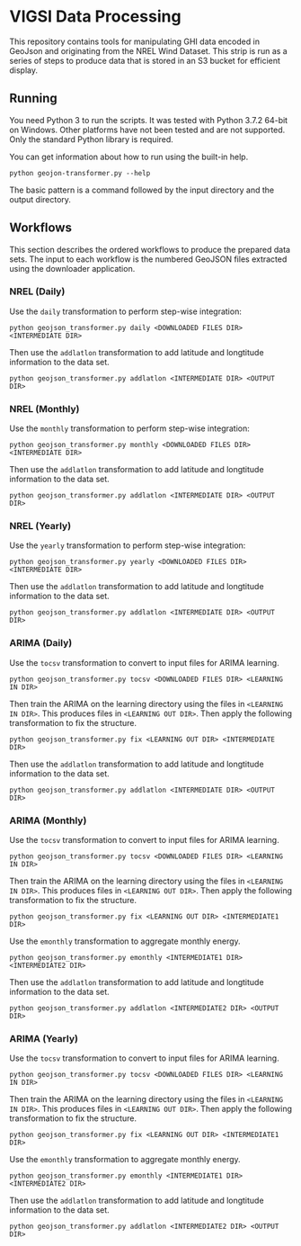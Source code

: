# VIGSI Data Processing

This repository contains tools for manipulating GHI data encoded in GeoJson and
originating from the NREL Wind Dataset. This strip is run as a series of steps
to produce data that is stored in an S3 bucket for efficient display.

## Running

You need Python 3 to run the scripts. It was tested with Python 3.7.2 64-bit on
Windows. Other platforms have not been tested and are not supported. Only the
standard Python library is required.

You can get information about how to run using the built-in help.

```
python geojon-transformer.py --help
```

The basic pattern is a command followed by the input directory and the output
directory.

## Workflows

This section describes the ordered workflows to produce the prepared data sets.
The input to each workflow is the numbered GeoJSON files extracted using the
downloader application.

### NREL (Daily)

Use the `daily` transformation to perform step-wise integration:

```
python geojson_transformer.py daily <DOWNLOADED FILES DIR> <INTERMEDIATE DIR>
```

Then use the `addlatlon` transformation to add latitude and longtitude information
to the data set.

```
python geojson_transformer.py addlatlon <INTERMEDIATE DIR> <OUTPUT DIR>
```

### NREL (Monthly)

Use the `monthly` transformation to perform step-wise integration:

```
python geojson_transformer.py monthly <DOWNLOADED FILES DIR> <INTERMEDIATE DIR>
```

Then use the `addlatlon` transformation to add latitude and longtitude information
to the data set.

```
python geojson_transformer.py addlatlon <INTERMEDIATE DIR> <OUTPUT DIR>
```

### NREL (Yearly)

Use the `yearly` transformation to perform step-wise integration:

```
python geojson_transformer.py yearly <DOWNLOADED FILES DIR> <INTERMEDIATE DIR>
```

Then use the `addlatlon` transformation to add latitude and longtitude information
to the data set.

```
python geojson_transformer.py addlatlon <INTERMEDIATE DIR> <OUTPUT DIR>
```

### ARIMA (Daily)

Use the `tocsv` transformation to convert to input files for ARIMA learning.

```
python geojson_transformer.py tocsv <DOWNLOADED FILES DIR> <LEARNING IN DIR>
```

Then train the ARIMA on the learning directory using the files in
`<LEARNING IN DIR>`. This produces files in `<LEARNING OUT DIR>`. Then apply
the following transformation to fix the structure.

```
python geojson_transformer.py fix <LEARNING OUT DIR> <INTERMEDIATE DIR>
```

Then use the `addlatlon` transformation to add latitude and longtitude information
to the data set.

```
python geojson_transformer.py addlatlon <INTERMEDIATE DIR> <OUTPUT DIR>
```

### ARIMA (Monthly)

Use the `tocsv` transformation to convert to input files for ARIMA learning.

```
python geojson_transformer.py tocsv <DOWNLOADED FILES DIR> <LEARNING IN DIR>
```

Then train the ARIMA on the learning directory using the files in
`<LEARNING IN DIR>`. This produces files in `<LEARNING OUT DIR>`. Then apply
the following transformation to fix the structure.

```
python geojson_transformer.py fix <LEARNING OUT DIR> <INTERMEDIATE1 DIR>
```

Use the `emonthly` transformation to aggregate monthly energy.

```
python geojson_transformer.py emonthly <INTERMEDIATE1 DIR> <INTERMEDIATE2 DIR>
```

Then use the `addlatlon` transformation to add latitude and longtitude information
to the data set.

```
python geojson_transformer.py addlatlon <INTERMEDIATE2 DIR> <OUTPUT DIR>
```

### ARIMA (Yearly)

Use the `tocsv` transformation to convert to input files for ARIMA learning.

```
python geojson_transformer.py tocsv <DOWNLOADED FILES DIR> <LEARNING IN DIR>
```

Then train the ARIMA on the learning directory using the files in
`<LEARNING IN DIR>`. This produces files in `<LEARNING OUT DIR>`. Then apply
the following transformation to fix the structure.

```
python geojson_transformer.py fix <LEARNING OUT DIR> <INTERMEDIATE1 DIR>
```

Use the `emonthly` transformation to aggregate monthly energy.

```
python geojson_transformer.py emonthly <INTERMEDIATE1 DIR> <INTERMEDIATE2 DIR>
```

Then use the `addlatlon` transformation to add latitude and longtitude information
to the data set.

```
python geojson_transformer.py addlatlon <INTERMEDIATE2 DIR> <OUTPUT DIR>
```
